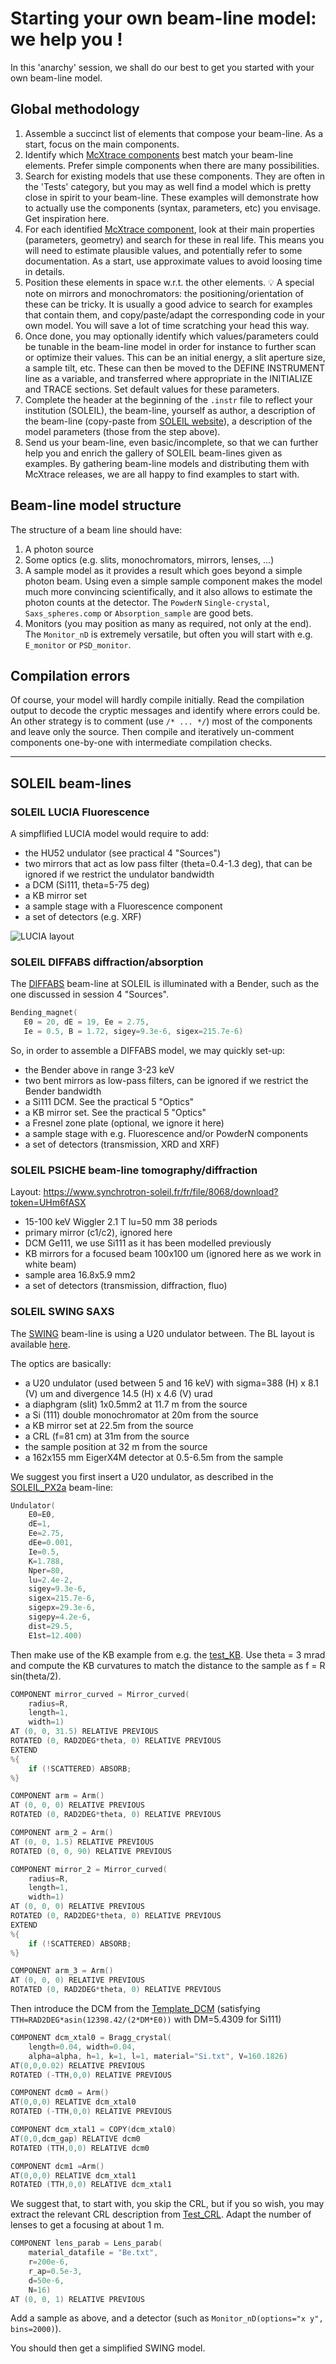 # Starting your own beam-line model: we help you !

In this 'anarchy' session, we shall do our best to get you started with your own beam-line model.

## Global methodology

1. Assemble a succinct list of elements that compose your beam-line. As a start, focus on the main components.
2. Identify which [McXtrace components](http://mcxtrace.org/download/components/) best match your beam-line elements. Prefer simple components when there are many possibilities.
3. Search for existing models that use these components. They are often in the 'Tests' category, but you may as well find a model which is pretty close in spirit to your beam-line. These examples will demonstrate how to actually use the components (syntax, parameters, etc) you envisage. Get inspiration here.
4. For each identified [McXtrace component](http://mcxtrace.org/download/components/), look at their main properties (parameters, geometry) and search for these in real life. This means you will need to estimate plausible values, and potentially refer to some documentation. As a start, use approximate values to avoid loosing time in details.
5. Position these elements in space w.r.t. the other elements. :bulb: A special note on mirrors and monochromators: the positioning/orientation of these can be tricky. It is usually a good advice to search for examples that contain them, and copy/paste/adapt the corresponding code in your own model. You will save a lot of time scratching your head this way.
6. Once done, you may optionally identify which values/parameters could be tunable in the beam-line model in order for instance to further scan or optimize their values. This can be an initial energy, a slit aperture size, a sample tilt, etc. These can then be moved to the DEFINE INSTRUMENT line as a variable, and transferred where appropriate in the INITIALIZE and TRACE sections. Set default values for these parameters.
7. Complete the header at the beginning of the `.instr` file to reflect your institution (SOLEIL), the beam-line, yourself as author, a description of the beam-line (copy-paste from [SOLEIL website](https://www.synchrotron-soleil.fr/en/beamlines)), a description of the model parameters (those from the step above).
7. Send us your beam-line, even basic/incomplete, so that we can further help you and enrich the gallery of SOLEIL beam-lines given as examples. By gathering beam-line models and distributing them with McXtrace releases, we are all happy to find examples to start with. 

## Beam-line model structure

The structure of a beam line should have:

1. A photon source
2. Some optics (e.g. slits, monochromators, mirrors, lenses, ...)
3. A sample model as it provides a result which goes beyond a simple photon beam. Using even a simple sample component makes the model much more convincing scientifically, and it also allows to estimate the photon counts at the detector. The `PowderN` `Single-crystal`, `Saxs_spheres.comp` or `Absorption_sample` are good bets.
4. Monitors (you may position as many as required, not only at the end). The `Monitor_nD` is extremely versatile, but often you will start with e.g. `E_monitor` or `PSD_monitor`.

## Compilation errors

Of course, your model will hardly compile initially. Read the compilation output to decode the cryptic messages and identify where errors could be. An other strategy is to comment (use `/* ... */`) most of the components and leave only the source. Then compile and iteratively un-comment components one-by-one with intermediate compilation checks.

---

## SOLEIL beam-lines


### SOLEIL LUCIA Fluorescence

A simpflified LUCIA model would require to add:

- the HU52 undulator (see practical 4 "Sources")
- two mirrors that act as low pass filter (theta=0.4-1.3 deg), that can be ignored if we restrict the undulator bandwidth
- a DCM (Si111, theta=5-75 deg)
- a KB mirror set
- a sample stage with a Fluorescence component
- a set of detectors (e.g. XRF)

![LUCIA layout](https://www.synchrotron-soleil.fr/sites/default/files/resize/lignes_de_lumieres/lucia/lucia_short-800x373.jpg)

### SOLEIL DIFFABS diffraction/absorption

The [DIFFABS](https://www.synchrotron-soleil.fr/fr/lignes-de-lumiere/diffabs) beam-line at SOLEIL is illuminated with a Bender, such as the one discussed in session 4 "Sources".

``` c
Bending_magnet(
   E0 = 20, dE = 19, Ee = 2.75,
   Ie = 0.5, B = 1.72, sigey=9.3e-6, sigex=215.7e-6)
```

So, in order to assemble a DIFFABS model, we may quickly set-up:
- the Bender above in range 3-23 keV
- two bent mirrors as low-pass filters, can be ignored if we restrict the Bender bandwidth
- a Si111 DCM. See the practical 5 "Optics"
- a KB mirror set. See the practical 5 "Optics"
- a Fresnel zone plate (optional, we ignore it here)
- a sample stage with e.g. Fluorescence and/or PowderN components
- a set of detectors (transmission, XRD and XRF)


### SOLEIL PSICHE beam-line tomography/diffraction

Layout:
https://www.synchrotron-soleil.fr/fr/file/8068/download?token=UHm6fASX


- 15-100 keV Wiggler 2.1 T lu=50 mm  38 periods
- primary mirror (c1/c2), ignored here
- DCM Ge111, we use Si111 as it has been modelled previously
- KB mirrors for a focused beam 100x100 um (ignored here as we work in white beam)
- sample area 16.8x5.9 mm2
- a set of detectors (transmission, diffraction, fluo)


### SOLEIL SWING SAXS

The [SWING](https://www.synchrotron-soleil.fr/fr/lignes-de-lumiere/swing) beam-line is using a U20 undulator between. 
The BL layout is available [here](images/SWING.pdf).

The optics are basically:

- a U20 undulator (used between 5 and 16 keV) with sigma=388 (H) x 8.1 (V) um and divergence 14.5 (H) x 4.6 (V) urad
- a diaphgram (slit) 1x0.5mm2 at 11.7 m from the source
- a Si (111) double monochromator at 20m from the source
- a KB mirror set at 22.5m from the source
- a CRL (f=81 cm) at 31m from the source
- the sample position at 32 m from the source
- a 162x155 mm EigerX4M detector at 0.5-6.5m from the sample

We suggest you first insert a U20 undulator, as described in the [SOLEIL_PX2a](https://raw.githubusercontent.com/McStasMcXtrace/McCode/master/mcxtrace-comps/examples/SOLEIL_PX2a.instr) beam-line:
``` c
Undulator(
    E0=E0, 
    dE=1, 
    Ee=2.75, 
    dEe=0.001, 
    Ie=0.5, 
    K=1.788, 
    Nper=80, 
    lu=2.4e-2, 
    sigey=9.3e-6, 
    sigex=215.7e-6, 
    sigepx=29.3e-6, 
    sigepy=4.2e-6, 
    dist=29.5, 
    E1st=12.400)
```

Then make use of the KB example from e.g. the [test_KB](https://raw.githubusercontent.com/McStasMcXtrace/McCode/master/mcxtrace-comps/examples/Test_KB.instr). 
Use theta = 3 mrad and compute the KB curvatures to match the distance to the sample as f = R sin(theta/2). 
``` c
COMPONENT mirror_curved = Mirror_curved(
    radius=R,
    length=1,
    width=1)
AT (0, 0, 31.5) RELATIVE PREVIOUS
ROTATED (0, RAD2DEG*theta, 0) RELATIVE PREVIOUS
EXTEND
%{ 
	if (!SCATTERED) ABSORB; 
%}

COMPONENT arm = Arm()
AT (0, 0, 0) RELATIVE PREVIOUS
ROTATED (0, RAD2DEG*theta, 0) RELATIVE PREVIOUS

COMPONENT arm_2 = Arm()
AT (0, 0, 1.5) RELATIVE PREVIOUS
ROTATED (0, 0, 90) RELATIVE PREVIOUS

COMPONENT mirror_2 = Mirror_curved(
    radius=R,   
    length=1,
    width=1)
AT (0, 0, 0) RELATIVE PREVIOUS
ROTATED (0, RAD2DEG*theta, 0) RELATIVE PREVIOUS
EXTEND
%{ 
	if (!SCATTERED) ABSORB; 
%}

COMPONENT arm_3 = Arm()
AT (0, 0, 0) RELATIVE PREVIOUS
ROTATED (0, RAD2DEG*theta, 0) RELATIVE PREVIOUS
```

Then introduce the DCM from the [Template_DCM](https://raw.githubusercontent.com/McStasMcXtrace/McCode/master/mcxtrace-comps/examples/Template_DCM.instr) (satisfying `TTH=RAD2DEG*asin(12398.42/(2*DM*E0))` with DM=5.4309 for Si111)
``` c
COMPONENT dcm_xtal0 = Bragg_crystal(
    length=0.04, width=0.04, 
    alpha=alpha, h=1, k=1, l=1, material="Si.txt", V=160.1826)
AT(0,0,0.02) RELATIVE PREVIOUS
ROTATED (-TTH,0,0) RELATIVE PREVIOUS

COMPONENT dcm0 = Arm()
AT(0,0,0) RELATIVE dcm_xtal0
ROTATED (-TTH,0,0) RELATIVE PREVIOUS

COMPONENT dcm_xtal1 = COPY(dcm_xtal0)
AT(0,0,dcm_gap) RELATIVE dcm0
ROTATED (TTH,0,0) RELATIVE dcm0

COMPONENT dcm1 =Arm()
AT(0,0,0) RELATIVE dcm_xtal1
ROTATED (TTH,0,0) RELATIVE dcm_xtal1 
```

We suggest that, to start with, you skip the CRL, but if you so wish, you may extract the relevant CRL description from [Test_CRL](https://raw.githubusercontent.com/McStasMcXtrace/McCode/master/mcxtrace-comps/examples/Test_CRL_Be.instr). Adapt the number of lenses to get a focusing at about 1 m.
``` c
COMPONENT lens_parab = Lens_parab(
    material_datafile = "Be.txt",
    r=200e-6, 
    r_ap=0.5e-3, 
    d=50e-6, 
    N=16)
AT (0, 0, 1) RELATIVE PREVIOUS
```

Add a sample as above, and a detector (such as `Monitor_nD(options="x y", bins=2000)`).

You should then get a simplified SWING model.


